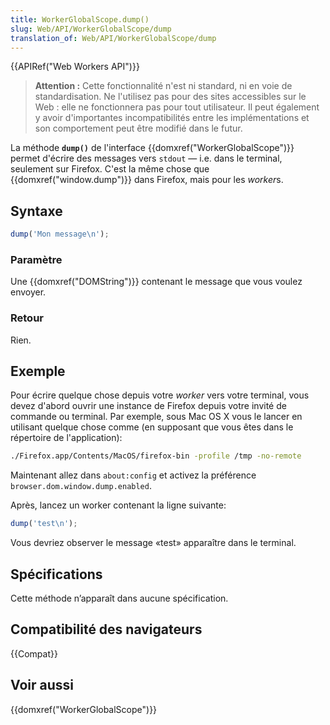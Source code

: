 ```yaml
---
title: WorkerGlobalScope.dump()
slug: Web/API/WorkerGlobalScope/dump
translation_of: Web/API/WorkerGlobalScope/dump
---
```


{{APIRef("Web Workers API")}}

> **Attention :** Cette fonctionnalité n'est ni standard, ni en voie de standardisation. Ne l'utilisez pas pour des sites accessibles sur le Web : elle ne fonctionnera pas pour tout utilisateur. Il peut également y avoir d'importantes incompatibilités entre les implémentations et son comportement peut être modifié dans le futur.

La méthode **`dump()`** de l'interface {{domxref("WorkerGlobalScope")}} permet d'écrire des messages vers `stdout` — i.e. dans le terminal, seulement sur Firefox. C'est la même chose que {{domxref("window.dump")}} dans Firefox, mais pour les *worker*s.

## Syntaxe

```js
dump('Mon message\n');
```

### Paramètre

Une {{domxref("DOMString")}} contenant le message que vous voulez envoyer.

### Retour

Rien.

## Exemple

Pour écrire quelque chose depuis votre _worker_ vers votre terminal, vous devez d'abord ouvrir une instance de Firefox depuis votre invité de commande ou terminal. Par exemple, sous Mac OS X vous le lancer en utilisant quelque chose comme (en supposant que vous êtes dans le répertoire de l'application):

```bash
./Firefox.app/Contents/MacOS/firefox-bin -profile /tmp -no-remote
```

Maintenant allez dans `about:config` et activez la préférence `browser.dom.window.dump.enabled`.

Après, lancez un worker contenant la ligne suivante:

```js
dump('test\n');
```

Vous devriez observer le message «test» apparaître dans le terminal.

## Spécifications

Cette méthode n’apparaît dans aucune spécification.

## Compatibilité des navigateurs

{{Compat}}

## Voir aussi

{{domxref("WorkerGlobalScope")}}
